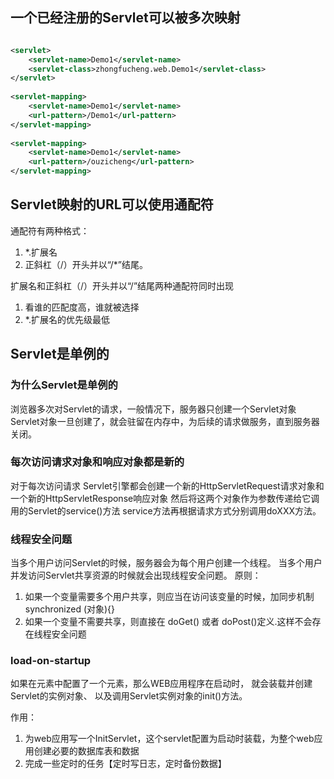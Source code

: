 ## 一个已经注册的Servlet可以被多次映射
```xml

<servlet>           
    <servlet-name>Demo1</servlet-name>           
    <servlet-class>zhongfucheng.web.Demo1</servlet-class>       
</servlet>
    
<servlet-mapping>          
    <servlet-name>Demo1</servlet-name>         
    <url-pattern>/Demo1</url-pattern>
</servlet-mapping>
    
<servlet-mapping>           
    <servlet-name>Demo1</servlet-name>         
    <url-pattern>/ouzicheng</url-pattern>        
</servlet-mapping>
```

## Servlet映射的URL可以使用通配符
通配符有两种格式：

1. *.扩展名
2. 正斜杠（/）开头并以“/*”结尾。

扩展名和正斜杠（/）开头并以“/”结尾两种通配符同时出现

1. 看谁的匹配度高，谁就被选择
2. *.扩展名的优先级最低

## Servlet是单例的

### 为什么Servlet是单例的
浏览器多次对Servlet的请求，一般情况下，服务器只创建一个Servlet对象
Servlet对象一旦创建了，就会驻留在内存中，为后续的请求做服务，直到服务器关闭。

### 每次访问请求对象和响应对象都是新的
对于每次访问请求
Servlet引擎都会创建一个新的HttpServletRequest请求对象和一个新的HttpServletResponse响应对象
然后将这两个对象作为参数传递给它调用的Servlet的service()方法
service方法再根据请求方式分别调用doXXX方法。

### 线程安全问题
当多个用户访问Servlet的时候，服务器会为每个用户创建一个线程。
当多个用户并发访问Servlet共享资源的时候就会出现线程安全问题。
原则：
1. 如果一个变量需要多个用户共享，则应当在访问该变量的时候，加同步机制synchronized (对象){}
2. 如果一个变量不需要共享，则直接在 doGet() 或者 doPost()定义.这样不会存在线程安全问题

### load-on-startup
如果在元素中配置了一个元素，那么WEB应用程序在启动时，
就会装载并创建Servlet的实例对象、
以及调用Servlet实例对象的init()方法。

作用：
1. 为web应用写一个InitServlet，这个servlet配置为启动时装载，为整个web应用创建必要的数据库表和数据
2. 完成一些定时的任务【定时写日志，定时备份数据】



